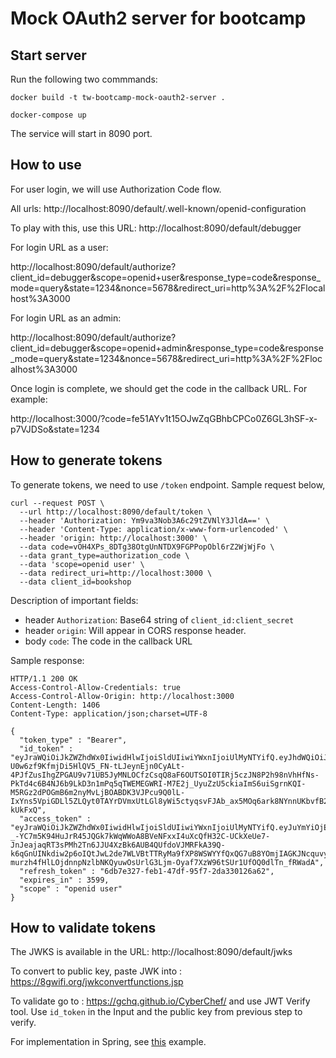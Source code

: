 # Mock OAuth2 server for bootcamp

## Start server

Run the following two commmands:

```
docker build -t tw-bootcamp-mock-oauth2-server .
```

```
docker-compose up
```

The service will start in 8090 port.

## How to use

For user login, we will use Authorization Code flow.

All urls: http://localhost:8090/default/.well-known/openid-configuration

To play with this, use this URL: http://localhost:8090/default/debugger

For login URL as a user:

http://localhost:8090/default/authorize?client_id=debugger&scope=openid+user&response_type=code&response_mode=query&state=1234&nonce=5678&redirect_uri=http%3A%2F%2Flocalhost%3A3000

For login URL as an admin:

http://localhost:8090/default/authorize?client_id=debugger&scope=openid+admin&response_type=code&response_mode=query&state=1234&nonce=5678&redirect_uri=http%3A%2F%2Flocalhost%3A3000

Once login is complete, we should get the code in the callback URL. For example:

http://localhost:3000/?code=fe51AYv1t15OJwZqGBhbCPCo0Z6GL3hSF-x-p7VJDSo&state=1234

## How to generate tokens

To generate tokens, we need to use `/token` endpoint. Sample request below,

```
curl --request POST \
  --url http://localhost:8090/default/token \
  --header 'Authorization: Ym9va3Nob3A6c29tZVNlY3JldA==' \
  --header 'Content-Type: application/x-www-form-urlencoded' \
  --header 'origin: http://localhost:3000' \
  --data code=vOH4XPs_8DTg38OtgUnNTDX9FGPPopObl6rZ2WjWjFo \
  --data grant_type=authorization_code \
  --data 'scope=openid user' \
  --data redirect_uri=http://localhost:3000 \
  --data client_id=bookshop
```

Description of important fields:
 - header `Authorization`: Base64 string of `client_id:client_secret`
 - header `origin`: Will appear in CORS response header.
 - body `code`: The code in the callback URL

Sample response:

```
HTTP/1.1 200 OK
Access-Control-Allow-Credentials: true
Access-Control-Allow-Origin: http://localhost:3000
Content-Length: 1406
Content-Type: application/json;charset=UTF-8

{
  "token_type" : "Bearer",
  "id_token" : "eyJraWQiOiJkZWZhdWx0IiwidHlwIjoiSldUIiwiYWxnIjoiUlMyNTYifQ.eyJhdWQiOiJib29rc2hvcCIsIm5iZiI6MTcwMTI0MTUwNSwicm9sZSI6InVzZXIiLCJpc3MiOiJodHRwOi8vbG9jYWxob3N0OjgwOTAvZGVmYXVsdCIsImV4cCI6MTcwMTI0NTEwNSwiaWF0IjoxNzAxMjQxNTA1LCJqdGkiOiI5ZWIzZWQ0OC1hYmE1LTQ3NjUtOTgxZC1lMjk0N2NjZmE4NjQifQ.lHkYSaCD9mn-U0w6zf9KfmjDi5HlQV5_FN-tLJeynEjn0CyALt-4PJfZusIhgZPGAU9v71UB5JyMNLOCfzCsqQ8aF6OUTSOI0TIRj5czJN8P2h98nVhHfNs-PkTd4c6B4NJ6b9LkD3n1mPq5qTWEMEGWRI-M7E2j_UyuZzU5ckiaImS6uiSgrnKQI-M5RGz2dPOGmB6m2nyMvLjBOABDK3VJPcu9Q0lL-IxYns5VpiGDLl5ZLQyt0TAYrDVmxUtLGl8yWi5ctyqsvFJAb_ax5MOq6ark8NYnnUKbvfB2lUoTmldw7goEXTFlQa9QNI_Olvv61QY2jIwpWHw-kUkFxQ",
  "access_token" : "eyJraWQiOiJkZWZhdWx0IiwidHlwIjoiSldUIiwiYWxnIjoiUlMyNTYifQ.eyJuYmYiOjE3MDEyNDE1MDUsInJvbGUiOiJ1c2VyIiwiaXNzIjoiaHR0cDovL2xvY2FsaG9zdDo4MDkwL2RlZmF1bHQiLCJleHAiOjE3MDEyNDUxMDUsImlhdCI6MTcwMTI0MTUwNSwianRpIjoiY2MwMDE3N2UtOWUyYy00NWY2LWI5OTEtN2Q3YjE3Y2E4NGNjIn0.Xc9ocLXqm1UZMNkmBkAldFxzUR__tHLIis72ry4r2d8IVPggUzd8oR5wG_cUfGhDb7dQ9ceORODvpuy0mCSV-_-YC7m5K94HuJrR45JQGk7kWqWWoA8BVeNFxxI4uXcQfH32C-UCkXeUe7-JnJeajaqRT3sPMh2Tn6JJU4XzBk6AUB4QUfdoVJMRFkA39Q-k6qGnUINkdiw2p6oIQtJwL2de7WLVBtTTRyMa9fXP8WSWYYfQxQG7uB8YOmjIAGKJNcquvytbE4LVxKn7w-murzh4fHlLOjdnnpNzlbNKQyuwOsUrlG3Ljm-Oyaf7XzW96tSUr1UfOQ0dlTn_fRWadA",
  "refresh_token" : "6db7e327-feb1-47df-95f7-2da330126a62",
  "expires_in" : 3599,
  "scope" : "openid user"
}
```

## How to validate tokens

The JWKS is available  in the URL: http://localhost:8090/default/jwks

To convert to public key, paste JWK into : https://8gwifi.org/jwkconvertfunctions.jsp

To validate go to : https://gchq.github.io/CyberChef/ and use JWT Verify tool. Use `id_token` in the Input and the public key from previous step to verify.

For implementation in Spring, see [this](https://docs.spring.io/spring-security/reference/reactive/oauth2/resource-server/jwt.html) example.
